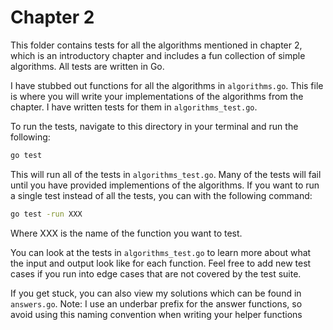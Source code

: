 # Chapter 2

This folder contains tests for all the algorithms mentioned in chapter 2, which is an introductory chapter and includes a fun collection of simple algorithms. All tests are written in Go.

I have stubbed out functions for all the algorithms in `algorithms.go`. This file is where you will write your implementations of the algorithms from the chapter. I have written tests for them in `algorithms_test.go`.

To run the tests, navigate to this directory in your terminal and run the following:

```bash
go test
```

This will run all of the tests in `algorithms_test.go`. Many of the tests will fail until you have provided implementions of the algorithms. If you want to run a single test instead of all the tests, you can with the following command:

```bash
go test -run XXX
```

Where XXX is the name of the function you want to test.

You can look at the tests in `algorithms_test.go` to learn more about what the input and output look like for each function. Feel free to add new test cases if you run into edge cases that are not covered by the test suite.

If you get stuck, you can also view my solutions which can be found in `answers.go`. Note: I use an underbar prefix for the answer functions, so avoid using this naming convention when writing your helper functions
